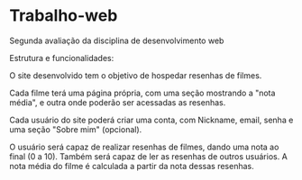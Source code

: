 # Trabalho-web
Segunda avaliação da disciplina de desenvolvimento web

Estrutura e funcionalidades:

O site desenvolvido tem o objetivo de hospedar resenhas de filmes.

Cada filme terá uma página própria, com uma seção mostrando a "nota média", e outra onde poderão ser acessadas as resenhas.

Cada usuário do site poderá criar uma conta, com Nickname, email, senha e uma seção "Sobre mim" (opcional).

O usuário será capaz de realizar resenhas de filmes, dando uma nota ao final (0 a 10). Também será capaz de ler as resenhas de outros usuários. A nota média do filme é calculada a partir da nota dessas resenhas.
